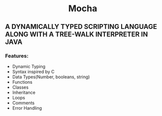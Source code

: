 <h1 align="center">Mocha</h1>

## A DYNAMICALLY TYPED SCRIPTING LANGUAGE ALONG WITH A TREE-WALK INTERPRETER IN JAVA

### Features:

* Dynamic Typing
* Syntax inspired by C
* Data Types(Number, booleans, string)
* Functions
* Classes
* Inheritance
* Loops
* Comments
* Error Handling